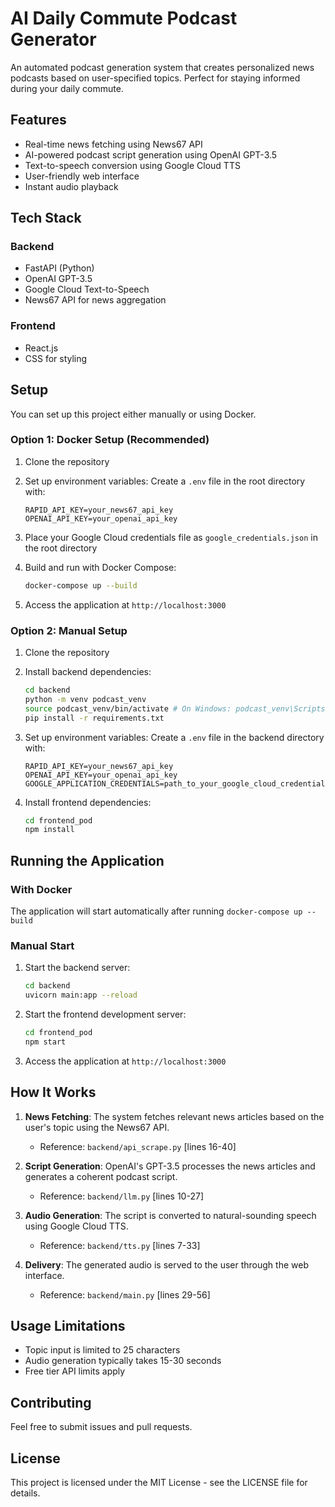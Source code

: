 # AI Daily Commute Podcast Generator

An automated podcast generation system that creates personalized news podcasts based on user-specified topics. Perfect for staying informed during your daily commute.

## Features

- Real-time news fetching using News67 API
- AI-powered podcast script generation using OpenAI GPT-3.5
- Text-to-speech conversion using Google Cloud TTS
- User-friendly web interface
- Instant audio playback

## Tech Stack

### Backend
- FastAPI (Python)
- OpenAI GPT-3.5
- Google Cloud Text-to-Speech
- News67 API for news aggregation

### Frontend
- React.js
- CSS for styling

## Setup

You can set up this project either manually or using Docker.

### Option 1: Docker Setup (Recommended)

1. Clone the repository

2. Set up environment variables:
   Create a `.env` file in the root directory with:
   ```
   RAPID_API_KEY=your_news67_api_key
   OPENAI_API_KEY=your_openai_api_key
   ```

3. Place your Google Cloud credentials file as `google_credentials.json` in the root directory

4. Build and run with Docker Compose:
   ```bash
   docker-compose up --build
   ```

5. Access the application at `http://localhost:3000`

### Option 2: Manual Setup

1. Clone the repository

2. Install backend dependencies:
   ```bash
   cd backend
   python -m venv podcast_venv
   source podcast_venv/bin/activate # On Windows: podcast_venv\Scripts\activate
   pip install -r requirements.txt
   ```

3. Set up environment variables:
   Create a `.env` file in the backend directory with:
   ```
   RAPID_API_KEY=your_news67_api_key
   OPENAI_API_KEY=your_openai_api_key
   GOOGLE_APPLICATION_CREDENTIALS=path_to_your_google_cloud_credentials.json
   ```

4. Install frontend dependencies:
   ```bash
   cd frontend_pod
   npm install
   ```

## Running the Application

### With Docker
The application will start automatically after running `docker-compose up --build`

### Manual Start
1. Start the backend server:
   ```bash
   cd backend
   uvicorn main:app --reload
   ```

2. Start the frontend development server:
   ```bash
   cd frontend_pod
   npm start
   ```

3. Access the application at `http://localhost:3000`

## How It Works

1. **News Fetching**: The system fetches relevant news articles based on the user's topic using the News67 API.
   - Reference: `backend/api_scrape.py` [lines 16-40]

2. **Script Generation**: OpenAI's GPT-3.5 processes the news articles and generates a coherent podcast script.
   - Reference: `backend/llm.py` [lines 10-27]

3. **Audio Generation**: The script is converted to natural-sounding speech using Google Cloud TTS.
   - Reference: `backend/tts.py` [lines 7-33]

4. **Delivery**: The generated audio is served to the user through the web interface.
   - Reference: `backend/main.py` [lines 29-56]

## Usage Limitations

- Topic input is limited to 25 characters
- Audio generation typically takes 15-30 seconds
- Free tier API limits apply

## Contributing

Feel free to submit issues and pull requests.

## License

This project is licensed under the MIT License - see the LICENSE file for details.